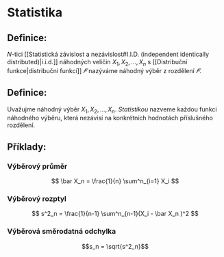 # Statistika
## Definice:
𝑁-tici [[Statistická závislost a nezávislost#I.I.D. (independent identically distributed)|i.i.d.]] náhodných veličin $X_1, X_2, … , X_n$ s [[Distribuční funkce|distribuční funkcí]] $𝐹$ nazýváme náhodný výběr z rozdělení $𝐹$.

## Definice: 
Uvažujme náhodný výběr $X_1, X_2, … , X_n$. $Statistikou$ nazveme každou funkci náhodného výběru, která nezávisí na konkrétních hodnotách příslušného rozdělení.

## Příklady:
### Výběrový průměr
$$
\bar X_n = \frac{1}{n} \sum^n_{i=1} X_i
$$
### Výběrový rozptyl
$$
s^2_n = \frac{1}{n-1} \sum^n_{n-1}(X_i - \bar X_n )^2
$$
### Výběrová směrodatná odchylka
$$s_n = \sqrt{s^2_n}$$ 